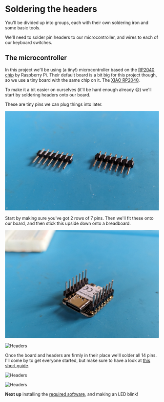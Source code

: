 # Soldering the headers

You'll be divided up into groups, each with their own soldering iron and some basic tools.

We'll need to solder pin headers to our microcontroller, and wires to each of our keyboard switches.

## The microcontroller

In this project we'll be using (a tiny!) microcontroller based on the [RP2040 chip](https://www.raspberrypi.com/documentation/microcontrollers/rp2040.html) by Raspberry Pi. Their default board is a bit big for this project though, so we use a tiny board with the same chip on it. The [XIAO RP2040](https://www.seeedstudio.com/XIAO-RP2040-v1-0-p-5026.html).

To make it a bit easier on ourselves (it'll be hard enough already 😃) we'll start by soldering headers onto our board.

These are tiny pins we can plug things into later.

![Headers](assets/headers.jpg "Photo")

Start by making sure you've got 2 rows of 7 pins. Then we'll fit these onto our board, and then stick this upside down onto a breadboard.

![Headers](assets/headers-fitted.jpg "Photo")

![Headers](assets/headers-breadboard.jpg "Photo")

Once the board and headers are firmly in their place we'll solder all 14 pins. I'll come by to get everyone started, but make sure to have a look at [this short guide](https://www.makerspaces.com/how-to-solder/).

![Headers](assets/headers-soldering.jpg "Photo")

![Headers](assets/headers-finished.jpg "Photo")

**Next up** installing the [required software](software-setup.md), and making an LED blink!
